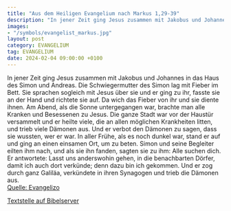 ```yaml
---
title: "Aus dem Heiligen Evangelium nach Markus 1,29-39"
description: "In jener Zeit ging Jesus zusammen mit Jakobus und Johannes in das Haus des Simon und Andreas. Die Schwiegermutter des Simon lag mit Fieber im Bett. Sie sprachen sogleich mit Jesus über sie und er ging zu ihr, fasste sie an der Hand und richtete sie auf. Da wich das Fieber von ihr...."
images:
- "/symbols/evangelist_markus.jpg"
layout: post
category: EVANGELIUM
tag: EVANGELIUM
date: 2024-02-04 09:00:00 +0100
---
```

In jener Zeit ging Jesus zusammen mit Jakobus und Johannes in das Haus des Simon und Andreas.
Die Schwiegermutter des Simon lag mit Fieber im Bett. Sie sprachen sogleich mit Jesus über sie
und er ging zu ihr, fasste sie an der Hand und richtete sie auf. Da wich das Fieber von ihr und sie diente ihnen.<!--more-->
Am Abend, als die Sonne untergegangen war, brachte man alle Kranken und Besessenen zu Jesus.
Die ganze Stadt war vor der Haustür versammelt
und er heilte viele, die an allen möglichen Krankheiten litten, und trieb viele Dämonen aus. Und er verbot den Dämonen zu sagen, dass sie wussten, wer er war.
In aller Frühe, als es noch dunkel war, stand er auf und ging an einen einsamen Ort, um zu beten.
Simon und seine Begleiter eilten ihm nach,
und als sie ihn fanden, sagten sie zu ihm: Alle suchen dich.
Er antwortete: Lasst uns anderswohin gehen, in die benachbarten Dörfer, damit ich auch dort verkünde; denn dazu bin ich gekommen.
Und er zog durch ganz Galiläa, verkündete in ihren Synagogen und trieb die Dämonen aus.<br>
[Quelle: Evangelizo](https://evangeliumtagfuertag.org/DE/gospel)

[Textstelle auf Bibelserver](https://www.bibleserver.com/EU/Markus1,29-39)
